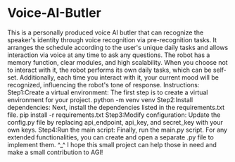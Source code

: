 # Voice-AI-Butler
This is a personally produced voice AI butler that can recognize the speaker's identity through voice recognition via pre-recognition tasks. It arranges the schedule according to the user's unique daily tasks and allows interaction via voice at any time to ask any questions. The robot has a memory function, clear modules, and high scalability. When you choose not to interact with it, the robot performs its own daily tasks, which can be self-set. Additionally, each time you interact with it, your current mood will be recognized, influencing the robot's tone of response.
Instructions:
Step1:Create a virtual environment: The first step is to create a virtual environment for your project.
python -m venv venv
Step2:Install dependencies: Next, install the dependencies listed in the requirements.txt file.
pip install -r requirements.txt
Step3:Modify configuration: Update the config.py file by replacing api_endpoint, api_key, and secret_key with your own keys.
Step4:Run the main script: Finally, run the main.py script.
For any extended functionalities, you can create and open a separate .py file to implement them. ^_^
I hope this small project can help those in need and make a small contribution to AGI!
